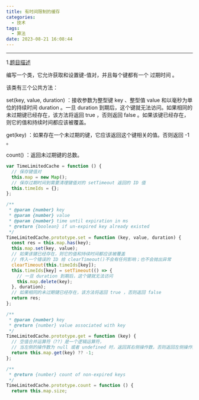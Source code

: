```yaml
---
title: 有时间限制的缓存
categories:
  - 技术
tags:
  - 算法
date: 2023-08-21 16:08:44
---
```


---

1.[题目描述](https://leetcode.cn/problems/cache-with-time-limit/description/?envType=study-plan-v2&envId=30-days-of-javascript)

编写一个类，它允许获取和设置键-值对，并且每个键都有一个 过期时间 。

该类有三个公共方法：

set(key, value, duration) ：接收参数为整型键 key 、整型值 value 和以毫秒为单位的持续时间 duration 。一旦 duration 到期后，这个键就无法访问。如果相同的未过期键已经存在，该方法将返回 true ，否则返回 false 。如果该键已经存在，则它的值和持续时间都应该被覆盖。

get(key) ：如果存在一个未过期的键，它应该返回这个键相关的值。否则返回 -1 。

count() ：返回未过期键的总数。

<!-- more -->

```javascript
var TimeLimitedCache = function () {
  // 保存键值对
  this.map = new Map();
  // 保存过期时间到需要清理键值对的 setTimeout 返回的 ID 值
  this.timeIds = {};
};

/**
 * @param {number} key
 * @param {number} value
 * @param {number} time until expiration in ms
 * @return {boolean} if un-expired key already existed
 */
TimeLimitedCache.prototype.set = function (key, value, duration) {
  const res = this.map.has(key);
  this.map.set(key, value);
  // 如果该键已经存在，则它的值和持续时间都应该被覆盖
  // 传入一个错误的 ID 给 clearTimeout()不会有任何影响；也不会抛出异常
  clearTimeout(this.timeIds[key]);
  this.timeIds[key] = setTimeout(() => {
    // 一旦 duration 到期后，这个键就无法访问
    this.map.delete(key);
  }, duration);
  // 如果相同的未过期键已经存在，该方法将返回 true ，否则返回 false
  return res;
};

/**
 * @param {number} key
 * @return {number} value associated with key
 */
TimeLimitedCache.prototype.get = function (key) {
  // 空值合并运算符（??）是一个逻辑运算符，
  // 当左侧的操作数为 null 或者 undefined 时，返回其右侧操作数，否则返回左侧操作数
  return this.map.get(key) ?? -1;
};

/**
 * @return {number} count of non-expired keys
 */
TimeLimitedCache.prototype.count = function () {
  return this.map.size;
```
